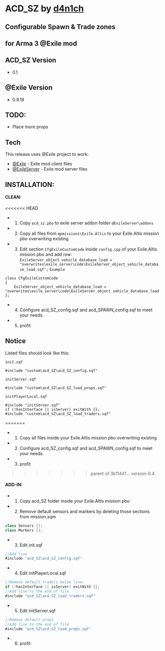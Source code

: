 ACD_SZ by [d4n1ch](mailto:d.e@acd.su)
=====================================
Configurable Spawn & Trade zones
--------------------------------
for Arma 3 @Exile mod
---------------------

ACD_SZ Version
--------------
* 0.1

@Exile Version
---------------
* 0.9.18

TODO:
-----
  - Place more props

Tech
----

This release uses @Exile project to work:

* [@Exile](http://www.exilemod.com/) - Exile mod client files
* [@ExileServer](http://www.exilemod.com/) - Exile mod server files

INSTALLATION:
----
#### CLEAN:
<<<<<<< HEAD
* 1) Copy `acd_sz.pbo` to exile server addon folder `@ExileServer\addons`
* 2) Copy all files from `mpmissions\Exile.Altis` to your Exile.Altis mission pbo overwriting existing
* 3) Edit section `CfgExileCustomCode` inside `config.cpp` of your Exile.Altis mission pbo and add row: `ExileServer_object_vehicle_database_load = "overwrites\exile_server\code\ExileServer_object_vehicle_database_load.sqf";`
`Example`

```
class CfgExileCustomCode 
{
	ExileServer_object_vehicle_database_load = "overwrites\exile_server\code\ExileServer_object_vehicle_database_load.sqf";
};
```

* 4) Configure acd_SZ_config.sqf and acd_SPAWN_config.sqf to meet your needs.
* 5) profit

Notice
------
Listed files should look like this:

`init.sqf`
```
#include "custom\acd_SZ\acd_SZ_config.sqf"
```

`initServer.sqf`
```
#include "custom\acd_SZ\acd_SZ_load_props.sqf"
```

`initPlayerLocal.sqf`
```
#include "initServer.sqf"
if (!hasInterface || isServer) exitWith {};
#include "custom\acd_SZ\acd_SZ_load_traders.sqf"
```
=======
* 1) Copy all files inside your Exile.Altis mission pbo overwriting existing
* 2) Configure acd_SZ_config.sqf and acd_SPAWN_config.sqf to meet your needs.
* 3) profit
>>>>>>> parent of 3b11441... version-0.4

#### ADD-IN:
* 1) Copy acd_SZ folder inside your Exile.Altis mission pbo
* 2) Remove default sensors and markers by deleting those sections from mission.sqm
```java
class Sensors {};
class Markers {};
```
* 3) Edit init.sqf 
```java
//Add line
#include "acd_SZ\acd_SZ_config.sqf"
```
* 4) Edit initPlayerLocal.sqf
```java
//Remove default traders below line:
if (!hasInterface || isServer) exitWith {};
//Add line to the end of file
#include "acd_SZ\acd_SZ_load_traders.sqf"
```
* 5) Edit initServer.sqf
```java
//Remove default props 
//Add line to the end of file
#include "acd_SZ\acd_SZ_load_props.sqf"
```
* 6) profit
